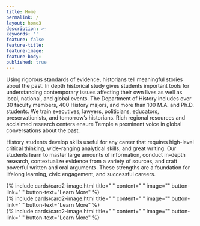 ```yaml
---
title: Home
permalink: /
layout: home3
description: >-
keywords: ''
feature: false
feature-title: 
feature-image: 
feature-body: 
published: true
---
```


Using rigorous standards of evidence, historians tell meaningful stories about the past. In depth historical study gives students important tools for understanding contemporary issues affecting their own lives as well as local, national, and global events. The Department of History includes over 30 faculty members, 400 History majors, and more than 100 M.A. and Ph.D. students. We train executives, lawyers, politicians, educators, preservationists, and tomorrow’s historians. Rich regional resources and acclaimed research centers ensure Temple a prominent voice in global conversations about the past.

History students develop skills useful for any career that requires high-level critical thinking, wide-ranging analytical skills, and great writing. Our students learn to master large amounts of information, conduct in-depth research, contextualize evidence from a variety of sources, and craft powerful written and oral arguments. These strengths are a foundation for lifelong learning, civic engagement, and successful careers.

<div class="row row-wide">
  <div class="col m12 l4">{% include cards/card2-image.html 
    title=" " 
    content=" " 
    image="" 
    button-link=" " 
    button-text="Learn More" %}
  </div>
  <div class="row row-wide">
    <div class="col m12 l4">{% include cards/card2-image.html 
      title=" " 
      content=" " 
      image="" 
      button-link=" " 
      button-text="Learn More" %}
    </div>
    <div class="row row-wide">
      <div class="col m12 l4">{% include cards/card2-image.html 
        title=" " 
        content=" " 
        image="" 
        button-link=" " 
        button-text="Learn More" %}
      </div>
</div>
